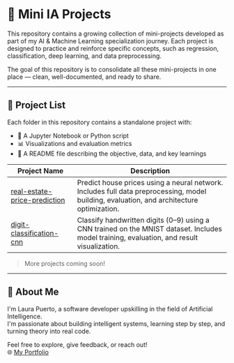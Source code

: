 # 🤖 Mini IA Projects

This repository contains a growing collection of mini-projects developed as part of my AI & Machine Learning specialization journey. Each project is designed to practice and reinforce specific concepts, such as regression, classification, deep learning, and data preprocessing.

The goal of this repository is to consolidate all these mini-projects in one place — clean, well-documented, and ready to share.

---

## 📁 Project List

Each folder in this repository contains a standalone project with:

- 🧪 A Jupyter Notebook or Python script
- 📊 Visualizations and evaluation metrics
- 📄 A README file describing the objective, data, and key learnings

| Project Name | Description |
|--------------|-------------|
| [real-estate-price-prediction](https://github.com/LauraPuerto82/mini-ia-projects-/tree/master/01.-%20Deep%20Learning%20for%20Real%20Estate%20Price%20Prediction) | Predict house prices using a neural network. Includes full data preprocessing, model building, evaluation, and architecture optimization. |
| [digit-classification-cnn](https://github.com/LauraPuerto82/mini-ia-projects-/tree/master/02.-%20image-classification-cnn) | Classify handwritten digits (0–9) using a CNN trained on the MNIST dataset. Includes model training, evaluation, and result visualization. |


> More projects coming soon!

---

## 🚀 About Me

I'm Laura Puerto, a software developer upskilling in the field of Artificial Intelligence.  
I'm passionate about building intelligent systems, learning step by step, and turning theory into real code.

Feel free to explore, give feedback, or reach out!  
🌐 [My Portfolio](https://laura-puerto-portfolio.vercel.app/)


